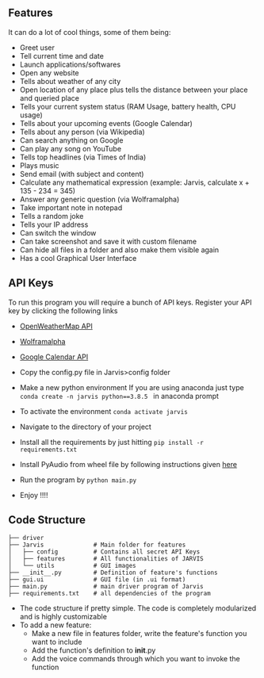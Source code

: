 ## Features

It can do a lot of cool things, some of them being:

- Greet user
- Tell current time and date
- Launch applications/softwares
- Open any website
- Tells about weather of any city
- Open location of any place plus tells the distance between your place and queried place
- Tells your current system status (RAM Usage, battery health, CPU usage)
- Tells about your upcoming events (Google Calendar)
- Tells about any person (via Wikipedia)
- Can search anything on Google
- Can play any song on YouTube
- Tells top headlines (via Times of India)
- Plays music
- Send email (with subject and content)
- Calculate any mathematical expression (example: Jarvis, calculate x + 135 - 234 = 345)
- Answer any generic question (via Wolframalpha)
- Take important note in notepad
- Tells a random joke
- Tells your IP address
- Can switch the window
- Can take screenshot and save it with custom filename
- Can hide all files in a folder and also make them visible again
- Has a cool Graphical User Interface

## API Keys

To run this program you will require a bunch of API keys. Register your API key by clicking the following links

- [OpenWeatherMap API](https://openweathermap.org/api)
- [Wolframalpha](https://www.wolframalpha.com/)
- [Google Calendar API](https://developers.google.com/calendar/auth)

- Copy the config.py file in Jarvis>config folder
- Make a new python environment
  If you are using anaconda just type `conda create -n jarvis python==3.8.5 ` in anaconda prompt
- To activate the environment `conda activate jarvis`
- Navigate to the directory of your project
- Install all the requirements by just hitting `pip install -r requirements.txt`
- Install PyAudio from wheel file by following instructions given [here](https://stackoverflow.com/a/55630212)
- Run the program by `python main.py`
- Enjoy !!!!

## Code Structure

    ├── driver
    ├── Jarvis              # Main folder for features
    │   ├── config          # Contains all secret API Keys
    │   ├── features        # All functionalities of JARVIS
    │   └── utils           # GUI images
    ├── __init__.py         # Definition of feature's functions
    ├── gui.ui              # GUI file (in .ui format)
    ├── main.py             # main driver program of Jarvis
    ├── requirements.txt    # all dependencies of the program

- The code structure if pretty simple. The code is completely modularized and is highly customizable
- To add a new feature:
  - Make a new file in features folder, write the feature's function you want to include
  - Add the function's definition to **init**.py
  - Add the voice commands through which you want to invoke the function
